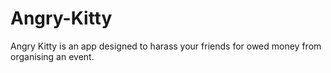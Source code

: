 Angry-Kitty
===========

Angry Kitty is an app designed to harass your friends for owed money from organising an event.
